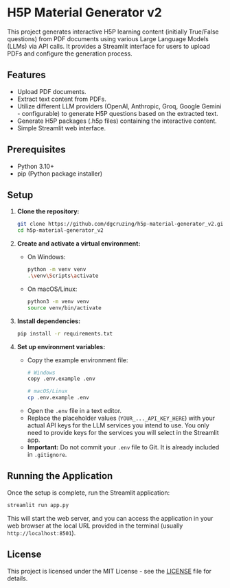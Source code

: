 # H5P Material Generator v2

This project generates interactive H5P learning content (initially True/False questions) from PDF documents using various Large Language Models (LLMs) via API calls. It provides a Streamlit interface for users to upload PDFs and configure the generation process.

## Features

*   Upload PDF documents.
*   Extract text content from PDFs.
*   Utilize different LLM providers (OpenAI, Anthropic, Groq, Google Gemini - configurable) to generate H5P questions based on the extracted text.
*   Generate H5P packages (.h5p files) containing the interactive content.
*   Simple Streamlit web interface.

## Prerequisites

*   Python 3.10+
*   pip (Python package installer)

## Setup

1.  **Clone the repository:**
    ```bash
    git clone https://github.com/dgcruzing/h5p-material-generator_v2.git
    cd h5p-material-generator_v2
    ```

2.  **Create and activate a virtual environment:**
    *   On Windows:
        ```bash
        python -m venv venv
        .\venv\Scripts\activate
        ```
    *   On macOS/Linux:
        ```bash
        python3 -m venv venv
        source venv/bin/activate
        ```

3.  **Install dependencies:**
    ```bash
    pip install -r requirements.txt
    ```

4.  **Set up environment variables:**
    *   Copy the example environment file:
        ```bash
        # Windows
        copy .env.example .env

        # macOS/Linux
        cp .env.example .env
        ```
    *   Open the `.env` file in a text editor.
    *   Replace the placeholder values (`YOUR_..._API_KEY_HERE`) with your actual API keys for the LLM services you intend to use. You only need to provide keys for the services you will select in the Streamlit app.
    *   **Important:** Do not commit your `.env` file to Git. It is already included in `.gitignore`.

## Running the Application

Once the setup is complete, run the Streamlit application:

```bash
streamlit run app.py
```

This will start the web server, and you can access the application in your web browser at the local URL provided in the terminal (usually `http://localhost:8501`).

## License

This project is licensed under the MIT License - see the [LICENSE](LICENSE) file for details. 